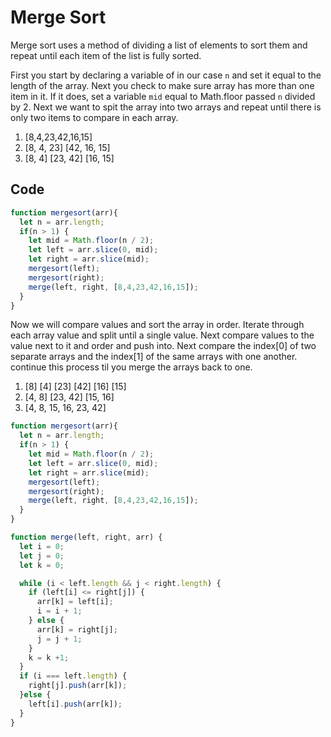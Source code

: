 # Merge Sort

Merge sort uses a method of dividing a list of elements to sort them and repeat until each item of the list is fully sorted.

First you start by declaring a variable of in our case `n` and set it equal to the length of the array. Next you check to make sure array has more than one item in it. If it does, set a variable `mid` equal to Math.floor passed `n` divided by 2. Next we want to spit the array into two arrays and repeat until there is only two items to compare in each array.

1. [8,4,23,42,16,15]
2. [8, 4, 23] [42, 16, 15]
3. [8, 4] [23, 42] [16, 15]

## Code

```js
function mergesort(arr){
  let n = arr.length;
  if(n > 1) {
    let mid = Math.floor(n / 2);
    let left = arr.slice(0, mid);
    let right = arr.slice(mid);
    mergesort(left);
    mergesort(right);
    merge(left, right, [8,4,23,42,16,15]);
  }
}
```

Now we will compare values and sort the array in order. Iterate through each array value and split until a single value. Next compare values to the value next to it and order and push into. Next compare the index[0] of two separate arrays and the index[1] of the same arrays with one another. continue this process til you merge the arrays back to one.

1. [8] [4] [23] [42] [16] [15]
2. [4, 8] [23, 42] [15, 16]
3. [4, 8, 15, 16, 23, 42]

```js
function mergesort(arr){
  let n = arr.length;
  if(n > 1) {
    let mid = Math.floor(n / 2);
    let left = arr.slice(0, mid);
    let right = arr.slice(mid);
    mergesort(left);
    mergesort(right);
    merge(left, right, [8,4,23,42,16,15]);
  }
}

function merge(left, right, arr) {
  let i = 0;
  let j = 0;
  let k = 0;

  while (i < left.length && j < right.length) {
    if (left[i] <= right[j]) {
      arr[k] = left[i];
      i = i + 1;
    } else {
      arr[k] = right[j];
      j = j + 1;
    }
    k = k +1;
  }
  if (i === left.length) {
    right[j].push(arr[k]);
  }else {
    left[i].push(arr[k]);
  }
}
```
